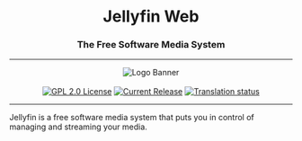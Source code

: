 <h1 align="center">Jellyfin Web</h1>
<h3 align="center">The Free Software Media System</h3>

---

<p align="center">
<img alt="Logo Banner" src="https://raw.githubusercontent.com/jellyfin/jellyfin-ux/master/branding/SVG/banner-logo-solid.svg?sanitize=true"/>
<br/><br/>
<a href="https://github.com/jellyfin/jellyfin-web"><img alt="GPL 2.0 License" src="https://img.shields.io/github/license/jellyfin/jellyfin-web.svg"/></a>
<a href="https://github.com/jellyfin/jellyfin-web/releases"><img alt="Current Release" src="https://img.shields.io/github/release/jellyfin/jellyfin-web.svg"/></a>
<a href="https://translate.jellyfin.org/projects/jellyfin/jellyfin-web/?utm_source=widget"><img src="https://translate.jellyfin.org/widgets/jellyfin/-/jellyfin-web/svg-badge.svg" alt="Translation status" /></a>
</p>

---

Jellyfin is a free software media system that puts you in control of managing and streaming your media.
